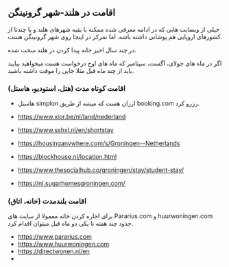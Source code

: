 ## اقامت در هلند-شهر گرونینگن 

خیلی از وبسایت هایی که در ادامه معرفی شده ممکنه با بقیه شهرهای هلند و یا چندتا از کشورهای اروپایی هم پوشانی داشته باشه. اما تمرکز در اینجا روی شهر گرونینگن هست.

در چند سال اخیر خانه پیدا کردن در هلند سخت شده.

اگر در ماه های جولای، آگست، سپتامبر که ماه های اوج درخواست هست میخواهید بیایید باید از چند ماه قبل مثلا جایی را موقت داشته باشید. 


### اقامت کوتاه مدت (هتل، استودیو، هاستل)
- هاستل simplon ارزان هست که میشه از طریق booking.com رزرو کرد. 

- https://www.xior.be/nl/land/nederland 
- https://www.sshxl.nl/en/shortstay
- https://housinganywhere.com/s/Groningen--Netherlands
- https://blockhouse.nl/location.html
- https://www.thesocialhub.co/groningen/stay/student-stay/
- https://nl.sugarhomesgroningen.com/




### اقامت بلندمدت (خانه، اتاق)


برای اجاره کردن خانه معمولا از سایت های Pararius.com و huurwoningen.com حدود چند هفته تا یکی دو ماه قبل میتوان اقدام کرد.
- https://www.pararius.com
- https://www.huurwoningen.com
- https://directwonen.nl/en
- 
